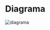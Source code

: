 # Diagrama 
![diagrama](https://user-images.githubusercontent.com/89146258/223226133-1a711620-9c15-49ca-8b1c-1ba3eb81b50a.jpg)
